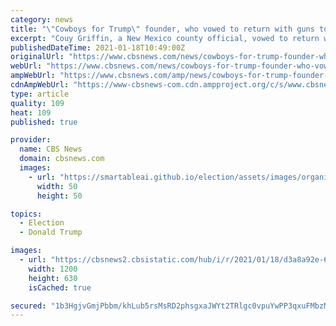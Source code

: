 ```yaml
---
category: news
title: "\"Cowboys for Trump\" founder, who vowed to return with guns to Capitol for inauguration, arrested by FBI"
excerpt: "Couy Griffin, a New Mexico county official, vowed to return with firearms to the Capitol for the inauguration."
publishedDateTime: 2021-01-18T10:49:00Z
originalUrl: "https://www.cbsnews.com/news/cowboys-for-trump-founder-who-vowed-to-return-with-guns-to-capitol-for-inauguration-arrested-by-fbi/"
webUrl: "https://www.cbsnews.com/news/cowboys-for-trump-founder-who-vowed-to-return-with-guns-to-capitol-for-inauguration-arrested-by-fbi/"
ampWebUrl: "https://www.cbsnews.com/amp/news/cowboys-for-trump-founder-who-vowed-to-return-with-guns-to-capitol-for-inauguration-arrested-by-fbi/"
cdnAmpWebUrl: "https://www-cbsnews-com.cdn.ampproject.org/c/s/www.cbsnews.com/amp/news/cowboys-for-trump-founder-who-vowed-to-return-with-guns-to-capitol-for-inauguration-arrested-by-fbi/"
type: article
quality: 109
heat: 109
published: true

provider:
  name: CBS News
  domain: cbsnews.com
  images:
    - url: "https://smartableai.github.io/election/assets/images/organizations/cbsnews.com-50x50.jpg"
      width: 50
      height: 50

topics:
  - Election
  - Donald Trump

images:
  - url: "https://cbsnews2.cbsistatic.com/hub/i/r/2021/01/18/d3a8a92e-60ee-4b48-af43-76616fd8245f/thumbnail/1200x630/788676b2e441068fc99b986f457ef8d2/couy-griffin.jpg"
    width: 1200
    height: 630
    isCached: true

secured: "1b3HgjvGmjPbbm/khLub5rsMsRD2phsgxaJWYt2TRlgc0vpuYwPP3qxuFMbzMQCH9nH3W/rl0BzxL5qzIze0mOwQd7Hde4pvYfOw8mHZ5Y/kS/AVgAzpGSKjUQvUw1Z0ahXZSnxiwmUsze/VfeLGdmJbGpHWDduHMhALS8fUQtfRgbmucFL2tPgRseIjbX+IXwGT4uMAZE2W+SFi6Fp3wmKaxdAwjlMRMGQn0yr51D6h2wuEfdMn3+l7fWpFAahSlltD5uNV4O7f63QmV4i4MHPu4CAGWSBExQv7HycDtQX3V9jCwM06Ljpkfqoa2ux6+a9tnns5wsSEdBdEt+cRYe/vP66LK/vmzTj+52pOYQk=;MWAy+T4Zuef7nzC0i9e4sQ=="
---
```



